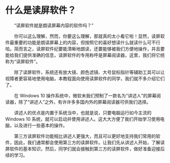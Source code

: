 # 什么是读屏软件？


　　“读屏软件就是朗读屏幕内容的软件吗？”

　　你可以这么理解，然而，你要这么理解，那就真的太小看它啦！显然，读屏软件最重要的功能是朗读屏幕上的内容，但按照它的喜好想读什么就读什么可不行哈。简而言之，读屏软件纪要能清晰地朗读，还要能够被我们方便地操作，并且要能给我们提供准确的信息，读屏软件的专用称呼是屏幕阅读器，这里，我们将它统称为“读屏软件”。

　　除了读屏软件，系统还有放大镜、颜色滤镜、大号鼠标指针等辅助工具可以让视障者更容易地使用电脑，本教程面向使用读屏软件的同学，我们就不多介绍它们了。

　　在 Windows 10 操作系统中，微软未我们预制了一款名为“讲述人”的屏幕阅读器，除了“讲述人”之外，有许许多多国内外的屏幕阅读器可供我们选择。

　　讲述人的优点是内置于系统当中，也就是说，只要电脑运行如今主流的 Windows 10 系统，就可以启动并使用讲述人。这大大方便了我们开始学习使用电脑，以及进行一些基本的操作。

　　第三方读屏软件功能相比讲述人更强大，而且可以更好地支持我们常用的软件，因此，我们通常都会使用第三方的读屏软件。让我们先从讲述人开始，了解读屏软件的基本知识，然后，同学们就会接触到第三方的读屏软件，做好准备迎接后续的学习。

